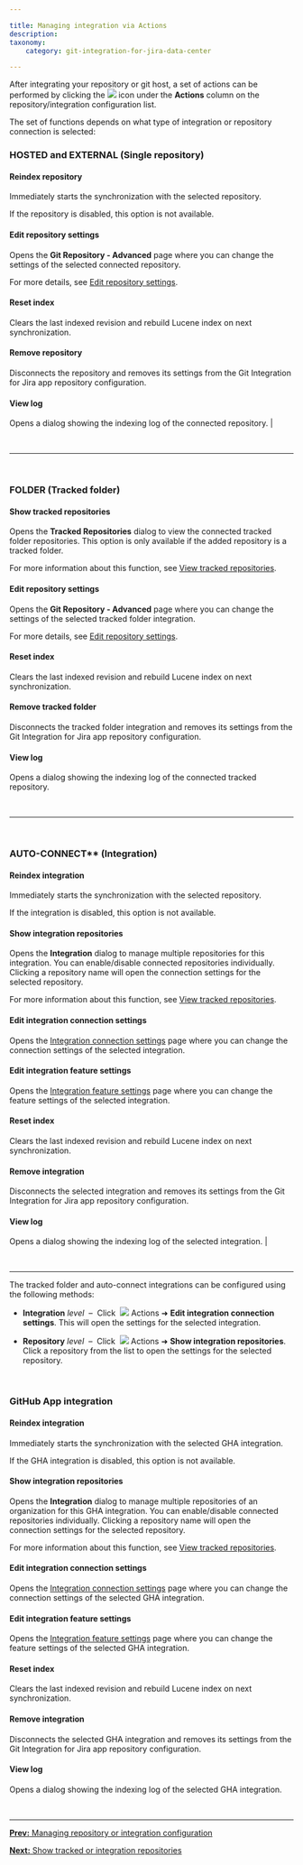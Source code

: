 ```yaml
---

title: Managing integration via Actions
description:
taxonomy:
    category: git-integration-for-jira-data-center

---
```


After integrating your repository or git host, a set of actions can be performed by clicking the ![](/wp-content/uploads/actions-icon.png) icon under the **Actions** column on the repository/integration configuration list.

The set of functions depends on what type of integration or repository connection is selected:

### HOSTED and EXTERNAL (Single repository)

#### Reindex repository

Immediately starts the synchronization with the selected repository.

<div class="bbb-callout bbb--tip">
    <div class="irow">
    <div class="ilogobox">
        <span class="logoimg"></span>
    </div>
    <div class="imsgbox">
        If the repository is disabled, this option is not available.
    </div>
    </div>
</div>

#### Edit repository settings

Opens the **Git Repository - Advanced** page where you can change the settings of the selected connected repository.

For more details, see [Edit repository settings](/git-integration-for-jira-data-center/edit-repository-settings-gij-self-managed).

#### Reset index

Clears the last indexed revision and rebuild Lucene index on next synchronization.

#### Remove repository

Disconnects the repository and removes its settings from the Git Integration for Jira app repository configuration.

#### View log

Opens a dialog showing the indexing log of the connected repository. |

&nbsp;
* * *
&nbsp;

### FOLDER (Tracked folder)

#### Show tracked repositories

Opens the **Tracked Repositories** dialog to view the connected tracked folder repositories. This option is only available if the added repository is a tracked folder.

For more information about this function, see [View tracked repositories](/git-integration-for-jira-data-center/show-tracked-or-integration-repositories-gij-self-managed).

#### Edit repository settings

Opens the **Git Repository - Advanced** page where you can change the settings of the selected tracked folder integration.

For more details, see [Edit repository settings](/git-integration-for-jira-data-center/edit-repository-settings-gij-self-managed).

#### Reset index

Clears the last indexed revision and rebuild Lucene index on next synchronization.

#### Remove tracked folder

Disconnects the tracked folder integration and removes its settings from the Git Integration for Jira app repository configuration.

#### View log
Opens a dialog showing the indexing log of the connected tracked repository.

&nbsp;
* * *
&nbsp;

### AUTO-CONNECT** (Integration)

#### Reindex integration

Immediately starts the synchronization with the selected repository.

<div class="bbb-callout bbb--tip">
    <div class="irow">
    <div class="ilogobox">
        <span class="logoimg"></span>
    </div>
    <div class="imsgbox">
        If the integration is disabled, this option is not available.
    </div>
    </div>
</div>

#### Show integration repositories

Opens the **Integration** dialog to manage multiple repositories for this integration. You can enable/disable connected repositories individually. Clicking a repository name will open the connection settings for the selected repository.

For more information about this function, see [View tracked repositories](/git-integration-for-jira-data-center/show-tracked-or-integration-repositories-gij-self-managed).

#### Edit integration connection settings

Opens the [Integration connection settings](/git-integration-for-jira-data-center/edit-integration-connection-settings-gij-self-managed) page where you can change the connection settings of the selected integration.

#### Edit integration feature settings

Opens the [Integration feature settings](/git-integration-for-jira-data-center/edit-integration-feature-settings-gij-self-managed) page where you can change the feature settings of the selected integration.

#### Reset index

Clears the last indexed revision and rebuild Lucene index on next synchronization.

#### Remove integration

Disconnects the selected integration and removes its settings from the Git Integration for Jira app repository configuration.

#### View log

Opens a dialog showing the indexing log of the selected integration. |

&nbsp;
* * *

The tracked folder and auto-connect integrations can be configured using the following methods:

*   **Integration** _level_  –  Click  ![](/wp-content/uploads/actions-icon.png) Actions ➜ **Edit integration connection settings**. This will open the settings for the selected integration.

*   **Repository** _level_  –  Click  ![](/wp-content/uploads/actions-icon.png) Actions ➜ **Show integration repositories**. Click a repository from the list to open the settings for the selected repository.

&nbsp;

### GitHub App integration

#### Reindex integration

Immediately starts the synchronization with the selected GHA integration.

<div class="bbb-callout bbb--tip">
    <div class="irow">
    <div class="ilogobox">
        <span class="logoimg"></span>
    </div>
    <div class="imsgbox">
        If the GHA integration is disabled, this option is not available.
    </div>
    </div>
</div>

#### Show integration repositories

Opens the **Integration** dialog to manage multiple repositories of an organization for this GHA integration. You can enable/disable connected repositories individually. Clicking a repository name will open the connection settings for the selected repository.

For more information about this function, see [View tracked repositories](/git-integration-for-jira-data-center/show-tracked-or-integration-repositories-gij-self-managed).

#### Edit integration connection settings

Opens the [Integration connection settings](/git-integration-for-jira-data-center/edit-integration-connection-settings-gij-self-managed) page where you can change the connection settings of the selected GHA integration.

#### Edit integration feature settings

Opens the [Integration feature settings](/git-integration-for-jira-data-center/edit-integration-feature-settings-gij-self-managed) page where you can change the feature settings of the selected GHA integration.

#### Reset index

Clears the last indexed revision and rebuild Lucene index on next synchronization.

#### Remove integration

Disconnects the selected GHA integration and removes its settings from the Git Integration for Jira app repository configuration.

#### View log

Opens a dialog showing the indexing log of the selected GHA integration.

&nbsp;
* * *

[**Prev:** Managing repository or integration configuration](/git-integration-for-jira-data-center/managing-repository-or-integration-configuration-gij-self-managed)

[**Next:** Show tracked or integration repositories](/git-integration-for-jira-data-center/show-tracked-or-integration-repositories-gij-self-managed)

